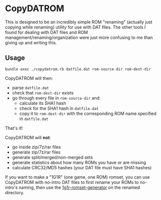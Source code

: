 # CopyDATROM

This is designed to be an incredibly simple ROM "renaming" (actually just copying while renaming) utility for use with DAT files. The other tools I found for dealing with DAT files and ROM management/renaming/organization were just more confusing to me than giving up and writing this.

## Usage

    bundle exec ./copydatrom.rb datfile.dat rom-source-dir rom-dest-dir

CopyDATROM will then:

 * parse `datfile.dat`
 * check that `rom-dest-dir` exists
 * go through every file in `rom-source-dir` and:
     * calculate its SHA1 hash
     * check for the SHA1 hash in `datfile.dat`
     * copy it to `rom-dest-dir` with the corresponding ROM name specified in `datfile.dat`

That's it!

CopyDATROM will **not**:

 * go inside zip/7z/rar files
 * generate zip/7z/rar files
 * generate split/merged/non-merged sets
 * generate statistics about how many ROMs you have or are missing
 * calculate CRC32/MD5 hashes (your DAT file must have SHA1 hashes)

If you want to make a "1G1R" (one game, one ROM) romset, you can use CopyDATROM with no-intro DAT files to first rename your ROMs to no-intro's naming, then use the [1g1r-romset-generator](https://github.com/andrebrait/1g1r-romset-generator) on the renamed directory.

